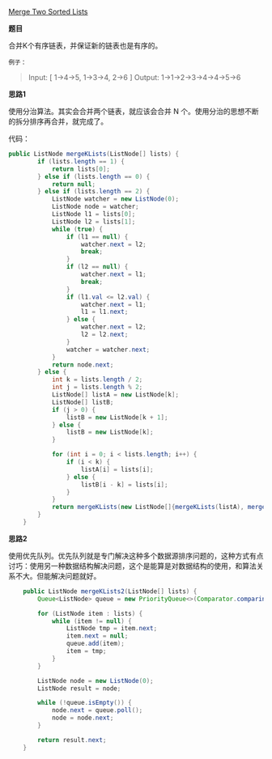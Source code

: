 [Merge Two Sorted Lists](https://leetcode.com/problems/merge-two-sorted-lists/)

**题目**

合并K个有序链表，并保证新的链表也是有序的。

    例子：

> Input:
> [
>   1->4->5,
>   1->3->4,
>   2->6
> ]
> Output: 1->1->2->3->4->4->5->6


**思路1**

使用分治算法。其实会合并两个链表，就应该会合并 N 个。使用分治的思想不断的拆分排序再合并，就完成了。

代码：

``` java
public ListNode mergeKLists(ListNode[] lists) {
        if (lists.length == 1) {
            return lists[0];
        } else if (lists.length == 0) {
            return null;
        } else if (lists.length == 2) {
            ListNode watcher = new ListNode(0);
            ListNode node = watcher;
            ListNode l1 = lists[0];
            ListNode l2 = lists[1];
            while (true) {
                if (l1 == null) {
                    watcher.next = l2;
                    break;
                }
                if (l2 == null) {
                    watcher.next = l1;
                    break;
                }
                if (l1.val <= l2.val) {
                    watcher.next = l1;
                    l1 = l1.next;
                } else {
                    watcher.next = l2;
                    l2 = l2.next;
                }
                watcher = watcher.next;
            }
            return node.next;
        } else {
            int k = lists.length / 2;
            int j = lists.length % 2;
            ListNode[] listA = new ListNode[k];
            ListNode[] listB;
            if (j > 0) {
                listB = new ListNode[k + 1];
            } else {
                listB = new ListNode[k];
            }

            for (int i = 0; i < lists.length; i++) {
                if (i < k) {
                    listA[i] = lists[i];
                } else {
                    listB[i - k] = lists[i];
                }
            }
            return mergeKLists(new ListNode[]{mergeKLists(listA), mergeKLists(listB)});
        }
    }
```

**思路2**

使用优先队列。优先队列就是专门解决这种多个数据源排序问题的，这种方式有点讨巧：使用另一种数据结构解决问题，这个是能算是对数据结构的使用，和算法关系不大。但能解决问题就好。

``` java
    public ListNode mergeKLists2(ListNode[] lists) {
        Queue<ListNode> queue = new PriorityQueue<>(Comparator.comparingInt(o -> o.val));

        for (ListNode item : lists) {
            while (item != null) {
                ListNode tmp = item.next;
                item.next = null;
                queue.add(item);
                item = tmp;
            }
        }

        ListNode node = new ListNode(0);
        ListNode result = node;

        while (!queue.isEmpty()) {
            node.next = queue.poll();
            node = node.next;
        }

        return result.next;
    }
```


